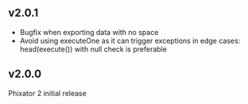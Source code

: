 ## v2.0.1
- Bugfix when exporting data with no space
- Avoid using executeOne as it can trigger exceptions in edge cases: head(execute()) with null check is preferable

## v2.0.0
Phixator 2 initial release